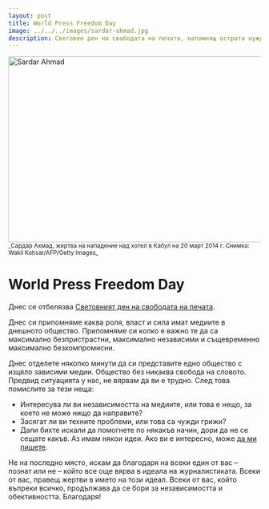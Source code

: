 ```yaml
---
layout: post
title: World Press Freedom Day
image: ../../../images/sardar-ahmad.jpg
description: Световен ден на свободата на печата, напомнящ острата нужда от безпристрастни и независими медии.
---
```


<a href="http://www.nytimes.com/2014/03/27/world/asia/killing-of-afghan-journalist-and-family-members-stuns-media-peers.html">
    <img src="../../../images/sardar-ahmad.jpg" alt="Sardar Ahmad" width="660" height="371" />
</a>
<small>_Сардар Ахмад, жертва на нападение над хотел в Кабул на 20 март 2014 г. Снимка: Wakil Kohsar/AFP/Getty Images_</small>

# World Press Freedom Day

Днес се отбелязва [Световният ден на свободата на печата](http://en.wikipedia.org/wiki/World_Press_Freedom_Day).

Днес си припомняме каква роля, власт и сила имат медиите в днешното общество. Припомняме си колко е важно те да са максимално безпристрастни, максимално независими и същевременно максимално безкомпромисни.

Днес отделете няколко минути да си представите едно общество с изцяло зависими медии. Общество без никаква свобода на словото. Предвид ситуацията у нас, не вярвам да ви е трудно. След това помислите за тези неща:

- Интересува ли ви независимостта на медиите, или това е нещо, за което не може нищо да направите?
- Засягат ли ви техните проблеми, или това са чужди грижи?
- Дали бихте искали да помогнете по някакъв начин, дори да не се сещате какъв. Аз имам някои идеи. Ако ви е интересно, може [да ми пишете](mailto:me@ddimitrov.name).

Не на последно място, искам да благодаря на всеки един от вас – познат или не – който все още вярва в идеала на журналистиката. Всеки от вас, правещ жертви в името на този идеал. Всеки от вас, който въпреки всичко, продължава да се бори за независимостта и обективността. Благодаря!

